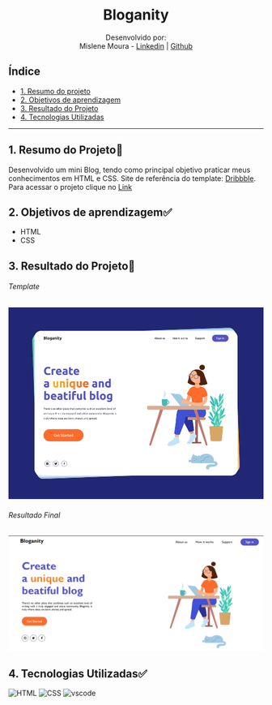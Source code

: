 <h1 align="center">Bloganity</h1>

<div align="center">

Desenvolvido por:
<br>Mislene Moura - [Linkedin](https://www.linkedin.com/in/mislene-silva-moura-1211531b4//) |
   [Github](https://github.com/MisleneSM)
</div>

## Índice

* [1. Resumo do projeto](#1-resumo-do-projeto)
* [2. Objetivos de aprendizagem](#2-objetivos-de-aprendizagem)
* [3. Resultado do Projeto](#3-resultado-do-projeto)
* [4. Tecnologias Utilizadas](#4-tecnologias-utilizadas)

***

## 1. Resumo do Projeto🤩

Desenvolvido um mini Blog, tendo como principal objetivo praticar meus conhecimentos em HTML e CSS. Site de referência do template: [Dribbble](https://dribbble.com/shots/15827768-Bloganity-Website-for-Blogging). Para acessar o projeto clique no [Link]()

## 2. Objetivos de aprendizagem✅

- HTML
- CSS

## 3. Resultado do Projeto📝

###### Template
![Template](./img/Prototipo.png)

###### Resultado Final
![Result](./img/Result%20Final.png)


## 4. Tecnologias Utilizadas✅

<img alt="HTML" height="50"  src="https://cdn2.iconfinder.com/data/icons/designer-skills/128/code-programming-html-markup-develop-layout-language-512.png"> <img alt="CSS" height="50" src="https://cdn2.iconfinder.com/data/icons/designer-skills/128/code-programming-css-style-develop-layout-language-512.png"> <img alt="vscode" height="40" width="" src="https://cdn.jsdelivr.net/gh/devicons/devicon/icons/vscode/vscode-original.svg" />
